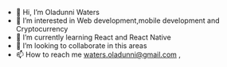 - 👋 Hi, I’m Oladunni Waters
- 👀 I’m interested in Web development,mobile development and Cryptocurrency 
- 🌱 I’m currently learning React and React Native
- 💞️ I’m looking to collaborate in this areas
- 📫 How to reach me waters.oladunni@gmail.com , 

<!---
OladunniWaters/OladunniWaters is a ✨ special ✨ repository because its `README.md` (this file) appears on your GitHub profile.
You can click the Preview link to take a look at your changes.
--->
